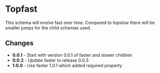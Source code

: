 # Topfast

This schema will evolve fast over time. Compared
to topslow there will be smaller jumps for the child
schemas used.

## Changes

* **0.0.1** - Start with version 0.0.1 of faster and slower children
* **0.0.2** - Update faster to release 0.0.3
* **1.0.0** - Use faster 1.0.1 which added required property
